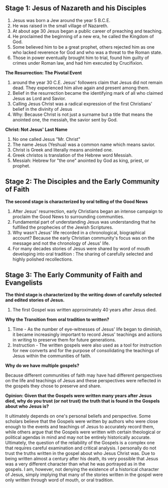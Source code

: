 ## Stage 1: Jesus of Nazareth and his Disciples
1.  Jesus was born a Jew around the year 5 B.C.E.
2.  He was raised in the small village of Nazareth.
3.  At about age 30 Jesus began a public career of preaching and teaching.
4.  He proclaimed the beginning of a new era, he called the Kingdom of God.
5.  Some believed him to be a great prophet, others rejected him as one who lacked reverence for God and who was a threat to the Roman state.
6.  Those in power eventually brought him to trial, found him guilty of crimes under Roman law, and had him executed by Crucifixion.

**The Resurrection: The Pivotal Event**

1.  around the year 30 C.E. Jesus' followers claim that Jesus did not remain dead. They experienced him alive again and present among them.
2.  Belief in the resurrection became the identifying mark of all who claimed Jesus as Lord and Savior.
3.  Calling Jesus Christ was a radical expression of the first Christians' belief in the divinity of Jesus
4.  Why: Because Christ is not just a surname but a title that means the anointed one, the messiah, the savior sent by God.

**Christ: Not Jesus' Last Name**

1.  No one called Jesus "Mr. Christ"
2.  The name Jesus (Yeshua) was a common name which means savior.
3.  Christ is Greek and literally means anointed one.
4.  Greek christos is translation of the Hebrew word Messiah.
5.  Messiah: Hebrew for "the one" anointed by God as king, priest, or prophet.

## Stage 2: The Disciples and the Early Community of Faith

**The second stage is characterized by oral telling of the Good News**

1.  After Jesus' resurrection, early Christians began an intense campaign to proclaim the Good News to surrounding communities.
2.  Fundamental part of understanding Jesus was understanding that he fulfilled the prophecies of the Jewish Scriptures.
3.  Why wasn't Jesus' life recorded in a chronological, biographical account? Because the early Christian community's focus was on the message and not the chronology of Jesus' life.
4.  For many decades stories of Jesus were shared by word of mouth developing into oral tradition : The sharing of carefully selected and highly polished recollections.

## Stage 3: The Early Community of Faith and Evangelists

**The third stage is characterized by the writing down of carefully selected and edited stories of Jesus.**

1.  The first Gospel was written approximately 40 years after Jesus died.

**Why the Transition from oral tradition to written?**

1.  Time - As the number of eye-witnesses of Jesus' life began to diminish, it became increasingly important to record Jesus' teachings and actions in writing to preserve them for future generations.
2.  Instruction - The written gospels were also used as a tool for instruction for new converts and for the purpose of consolidating the teachings of Jesus within the communities of faith.

**Why do we have multiple gospels?**

Because different communities of faith may have had different perspectives on the life and teachings of Jesus and these perspectives were reflected in the gospels they chose to preserve and share.

**Opinion: Given that the Gospels were written many years after Jesus died, why do you trust (or not trust) the truth that is found in the Gospels about who Jesus is?**

It ultimately depends on one's personal beliefs and perspective. Some scholars believe that the Gospels were written by authors who were close enough to the events and teachings of Jesus to accurately record them, while others argue that the Gospels were written with certain theological or political agendas in mind and may not be entirely historically accurate. Ultimately, the question of the reliability of the Gospels is a complex one that requires careful examination and critical analysis. I personally do not trust the truths written in the gospel about who Jesus Christ was. Due to being written almost a century after his death, its very possible that Jesus was a very different character than what he was portrayed as in the gospels. I am, however, not denying the existence of a historical character of Jesus, simply implying that many of the stories written in the gospel were only written through word of mouth, or oral tradition.
